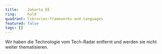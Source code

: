 ```yaml
---
title:    Jakarta EE  
ring:     hold  
quadrant: libraries-frameworks-and-languages
featured: false
tags: []
---
```


Wir haben die Technologie vom Tech-Radar entfernt und werden sie nicht weiter thematisieren.
